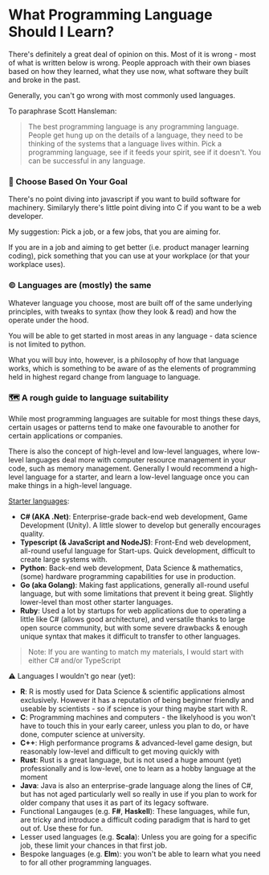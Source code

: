 # What Programming Language Should I Learn?

There's definitely a great deal of opinion on this. Most of it is wrong - most of what is written below is wrong. People approach with their own biases based on how they learned, what they use now, what software they built and broke in the past.

Generally, you can't go wrong with most commonly used languages.

To paraphrase Scott Hansleman:
> The best programming language is any programming language. People get hung up on the details of a language, they need to be thinking of the systems that a language lives within. Pick a programming language, see if it feeds your spirit, see if it doesn't. You can be successful in any language.

### 🥅 Choose Based On Your Goal
There's no point diving into javascript if you want to build software for machinery. Similaryly there's little point diving into C if you want to be a web developer.

My suggestion: Pick a job, or a few jobs, that you are aiming for.

If you are in a job and aiming to get better (i.e. product manager learning coding), pick something that you can use at your workplace (or that your workplace uses).

### ©️ Languages are (mostly) the same
Whatever language you choose, most are built off of the same underlying principles, with tweaks to syntax (how they look & read) and how the operate under the hood.

You will be able to get started in most areas in any language - data science is not limited to python. 

What you will buy into, however, is a philosophy of how that language works, which is something to be aware of as the elements of programming held in highest regard change from language to language.


### 🗺️ A rough guide to language suitability

While most programming languages are suitable for most things these days, certain usages or patterns tend to make one favourable to another for certain applications or companies.

There is also the concept of high-level and low-level languages, where low-level languages deal more with computer resource management in your code, such as memory management. Generally I would recommend a high-level language for a starter, and learn a low-level language once you can make things in a high-level language.

<u>Starter languages</u>:
- **C# (AKA .Net)**: Enterprise-grade back-end web development, Game Development (Unity). A little slower to develop but generally encourages quality.
- **Typescript (& JavaScript and NodeJS)**: Front-End web development, all-round useful language for Start-ups. Quick development, difficult to create large systems with.
- **Python**: Back-end web development, Data Science & mathematics, (some) hardware programming capabilities for use in production.
- **Go (aka Golang)**: Making fast applications, generally all-round useful language, but with some limitations that prevent it being great. Slightly lower-level than most other starter languages.
- **Ruby**: Used a lot by startups for web applications due to operating a little like C# (allows good architecture), and versatile thanks to large open source community, but with some severe drawbacks & enough unique syntax that makes it difficult to transfer to other languages.

> Note: If you are wanting to match my materials, I would start with either C# and/or TypeScript


⚠️ Languages I wouldn't go near (yet):
- **R**: R is mostly used for Data Science & scientific applications almost exclusively. However it has a reputation of being beginner friendly and useable by scientists - so if science is your thing maybe start with R.
- **C**: Programming machines and computers - the likelyhood is you won't have to touch this in your early career, unless you plan to do, or have done, computer science at university.
- **C++**: High performance programs & advanced-level game design, but reasonably low-level and difficult to get moving quickly with
- **Rust**: Rust is a great language, but is not used a huge amount (yet) professionally and is low-level, one to learn as a hobby language at the moment
- **Java**: Java is also an enterprise-grade language along the lines of C#, but has not aged particularly well so really in use if you plan to work for older company that uses it as part of its legacy software.
- Functional Langauges (e.g. **F#**, **Haskell**): These languages, while fun, are tricky and introduce a difficult coding paradigm that is hard to get out of. Use these for fun.
- Lesser used languages (e.g. **Scala**): Unless you are going for a specific job, these limit your chances in that first job.
- Bespoke languages (e.g. **Elm**): you won't be able to learn what you need to for all other programming languages.

